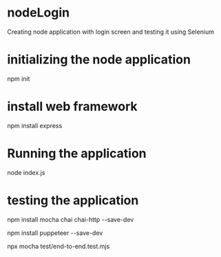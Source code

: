 # nodeLogin
Creating node application with login screen and testing it using Selenium

# initializing the node application
 npm init

# install web framework

npm install express

# Running the application

node index.js

# testing the application

npm install mocha chai chai-http --save-dev

npm install puppeteer --save-dev

npx mocha test/end-to-end.test.mjs

